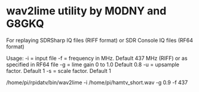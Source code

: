 # wav2lime utility by M0DNY and G8GKQ

For replaying SDRSharp IQ files (RIFF format)
or SDR Console IQ files (RF64 format)

Usage: -i = input file
       -f = frequency in MHz.   Default 437 MHz (RIFF) or as specified in RF64 file
       -g = lime gain 0 to 1.0  Default 0.8
       -u = upsample factor.  Default 1
       -s = scale factor.  Default 1


/home/pi/rpidatv/bin/wav2lime -i /home/pi/hamtv_short.wav -g 0.9 -f 437